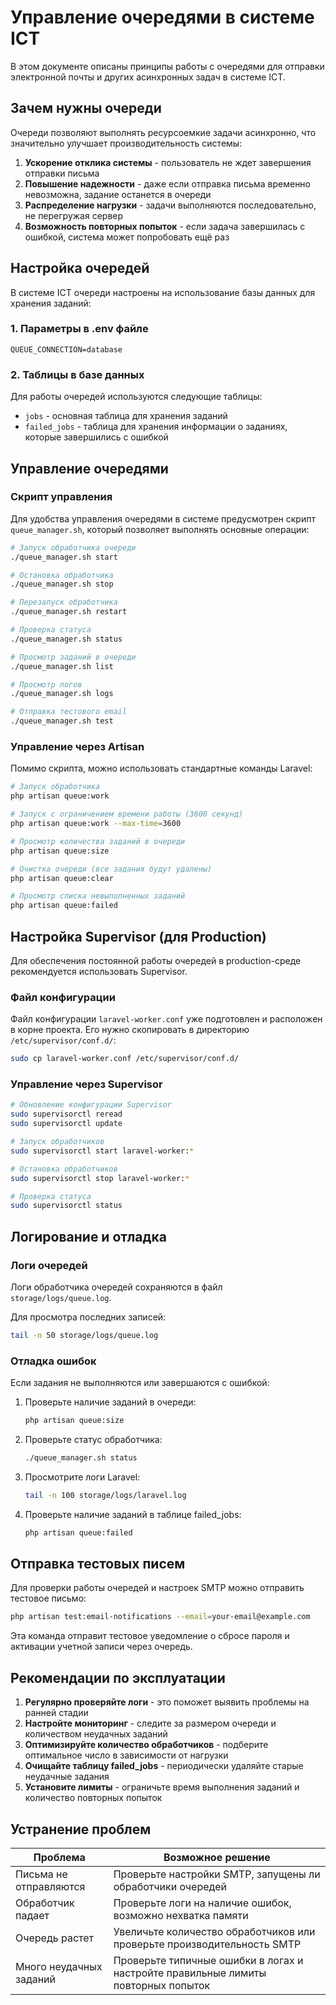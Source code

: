 # Управление очередями в системе ICT

В этом документе описаны принципы работы с очередями для отправки электронной почты и других асинхронных задач в системе ICT.

## Зачем нужны очереди

Очереди позволяют выполнять ресурсоемкие задачи асинхронно, что значительно улучшает производительность системы:

1. **Ускорение отклика системы** - пользователь не ждет завершения отправки письма
2. **Повышение надежности** - даже если отправка письма временно невозможна, задание останется в очереди
3. **Распределение нагрузки** - задачи выполняются последовательно, не перегружая сервер
4. **Возможность повторных попыток** - если задача завершилась с ошибкой, система может попробовать ещё раз

## Настройка очередей

В системе ICT очереди настроены на использование базы данных для хранения заданий:

### 1. Параметры в .env файле

```env
QUEUE_CONNECTION=database
```

### 2. Таблицы в базе данных

Для работы очередей используются следующие таблицы:
- `jobs` - основная таблица для хранения заданий
- `failed_jobs` - таблица для хранения информации о заданиях, которые завершились с ошибкой

## Управление очередями

### Скрипт управления

Для удобства управления очередями в системе предусмотрен скрипт `queue_manager.sh`, который позволяет выполнять основные операции:

```bash
# Запуск обработчика очереди
./queue_manager.sh start

# Остановка обработчика
./queue_manager.sh stop

# Перезапуск обработчика
./queue_manager.sh restart

# Проверка статуса
./queue_manager.sh status

# Просмотр заданий в очереди
./queue_manager.sh list

# Просмотр логов
./queue_manager.sh logs

# Отправка тестового email
./queue_manager.sh test
```

### Управление через Artisan

Помимо скрипта, можно использовать стандартные команды Laravel:

```bash
# Запуск обработчика
php artisan queue:work

# Запуск с ограничением времени работы (3600 секунд)
php artisan queue:work --max-time=3600

# Просмотр количества заданий в очереди
php artisan queue:size

# Очистка очереди (все задания будут удалены)
php artisan queue:clear

# Просмотр списка невыполненных заданий
php artisan queue:failed
```

## Настройка Supervisor (для Production)

Для обеспечения постоянной работы очередей в production-среде рекомендуется использовать Supervisor.

### Файл конфигурации

Файл конфигурации `laravel-worker.conf` уже подготовлен и расположен в корне проекта. Его нужно скопировать в директорию `/etc/supervisor/conf.d/`:

```bash
sudo cp laravel-worker.conf /etc/supervisor/conf.d/
```

### Управление через Supervisor

```bash
# Обновление конфигурации Supervisor
sudo supervisorctl reread
sudo supervisorctl update

# Запуск обработчиков
sudo supervisorctl start laravel-worker:*

# Остановка обработчиков
sudo supervisorctl stop laravel-worker:*

# Проверка статуса
sudo supervisorctl status
```

## Логирование и отладка

### Логи очередей

Логи обработчика очередей сохраняются в файл `storage/logs/queue.log`.

Для просмотра последних записей:

```bash
tail -n 50 storage/logs/queue.log
```

### Отладка ошибок

Если задания не выполняются или завершаются с ошибкой:

1. Проверьте наличие заданий в очереди:
   ```bash
   php artisan queue:size
   ```

2. Проверьте статус обработчика:
   ```bash
   ./queue_manager.sh status
   ```

3. Просмотрите логи Laravel:
   ```bash
   tail -n 100 storage/logs/laravel.log
   ```

4. Проверьте наличие заданий в таблице failed_jobs:
   ```bash
   php artisan queue:failed
   ```

## Отправка тестовых писем

Для проверки работы очередей и настроек SMTP можно отправить тестовое письмо:

```bash
php artisan test:email-notifications --email=your-email@example.com
```

Эта команда отправит тестовое уведомление о сбросе пароля и активации учетной записи через очередь.

## Рекомендации по эксплуатации

1. **Регулярно проверяйте логи** - это поможет выявить проблемы на ранней стадии
2. **Настройте мониторинг** - следите за размером очереди и количеством неудачных заданий
3. **Оптимизируйте количество обработчиков** - подберите оптимальное число в зависимости от нагрузки
4. **Очищайте таблицу failed_jobs** - периодически удаляйте старые неудачные задания
5. **Установите лимиты** - ограничьте время выполнения заданий и количество повторных попыток

## Устранение проблем

| Проблема | Возможное решение |
|----------|-------------------|
| Письма не отправляются | Проверьте настройки SMTP, запущены ли обработчики очередей |
| Обработчик падает | Проверьте логи на наличие ошибок, возможно нехватка памяти |
| Очередь растет | Увеличьте количество обработчиков или проверьте производительность SMTP |
| Много неудачных заданий | Проверьте типичные ошибки в логах и настройте правильные лимиты повторных попыток |